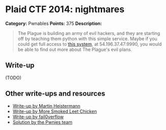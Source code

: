 # Plaid CTF 2014: __nightmares__

**Category:** Pwnables
**Points:** 375
**Description:**

> The Plague is building an army of evil hackers, and they are starting off by teaching them python with this simple service. Maybe if you could get full access to [this system](__nightmares__-0873934805b8f0c0c38eeae6db5fc1e8.tar.bz2), at 54.196.37.47:9990, you would be able to find out more about The Plague's evil plans.

## Write-up

(TODO)

## Other write-ups and resources

* [Write-up by Martin Heistermann](http://blog.mheistermann.de/2014/04/14/plaidctf-2014-nightmares-pwnables-375-writeup/)
* [Write-up by More Smoked Leet Chicken](http://mslc.ctf.su/wp/plaidctf-2014-__nightmares__-writeup/)
* [Write-up by fail0verflow](https://fail0verflow.com/blog/2014/plaidctf2014-pwn375-__nightmares__.html)
* [Solution by the Pwnies team](https://gist.github.com/IdolfHatler/8ba6f93472b3834d00c7)
